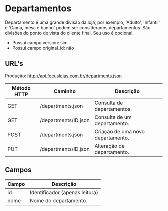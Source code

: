 # Departamentos

Departamento é uma grande divisão da loja, por exemplo, 'Adulto', 'Infantil' e 'Cama, mesa e banho' podem ser considerados departamentos. São divisões do ponto de vista do cliente final. Seu uso é opcional.

* Possui campo version: sim
* Possui campo original_id: não

## URL's

Produção: http://api.focuslojas.com.br/departments.json

Método HTTP | Caminho | Descrição
--|--|--
GET | /departments.json | Consulta de departamentos.
GET | /departments/ID.json | Consulta de um departamento.
POST | /departments.json | Criação de uma novo departamento.
PUT | /departments/ID.json | Alteração de departamento.

## Campos

Campo | Descrição
--|--
id | Identificador (apenas leitura)
nome | Nome do departamento.
